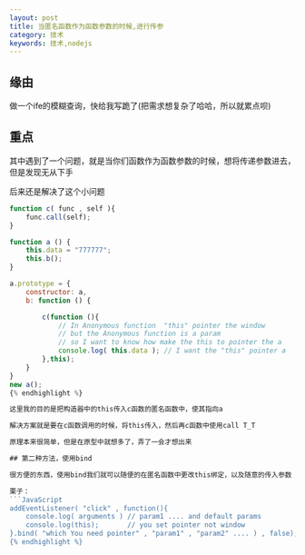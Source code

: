 ```yaml
---
layout: post
title: 当匿名函数作为函数参数的时候,进行传参
category: 技术
keywords: 技术,nodejs
---
```


## 缘由

做一个ife的模糊查询，快给我写跪了(把需求想复杂了哈哈，所以就累点呗)

## 重点

其中遇到了一个问题，就是当你们函数作为函数参数的时候，想将传递参数进去，但是发现无从下手

后来还是解决了这个小问题

```JavaScript
function c( func , self ){
	func.call(self);
}

function a () {
	this.data = "777777";
	this.b();
}

a.prototype = {
	constructor: a,
	b: function () {

		c(function (){
			// In Anonymous function  "this" pointer the window
			// but the Anonymous function is a param
			// so I want to know how make the this to pointer the a
			console.log( this.data ); // I want the "this" pointer a 
		},this);
	}
}
new a();
{% endhighlight %}

这里我的目的是把构造器中的this传入c函数的匿名函数中，使其指向a

解决方案就是要在c函数调用的时候，将this传入，然后再c函数中使用call T_T

原理本来很简单，但是在原型中就想多了，弄了一会才想出来

## 第二种方法，使用bind

很方便的东西，使用bind我们就可以随便的在匿名函数中更改this绑定，以及随意的传入参数

栗子：
```JavaScript
addEventListener( "click" , function(){
	console.log( arguments ) // param1 .... and default params
	console.log(this); 		 // you set pointer not window
}.bind( "which You need pointer" , "param1" , "param2" .... ) , false);
{% endhighlight %}

